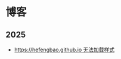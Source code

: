 # 博客

## 2025

- [https://hefengbao.github.io 无法加载样式](./2025-05-21-hefengbao-github-io-can-not-load-style)